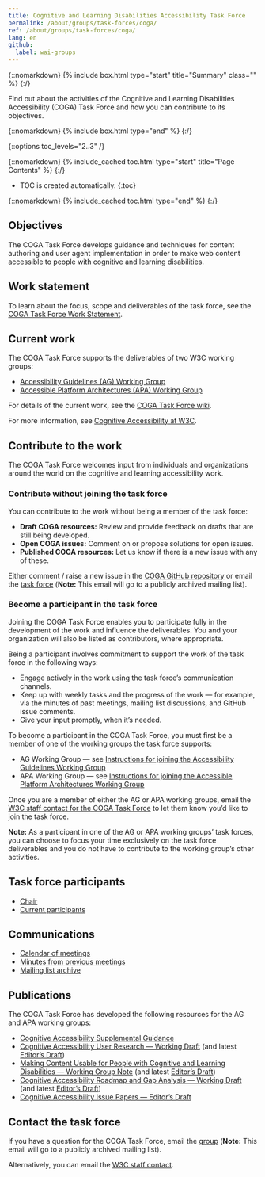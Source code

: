 ```yaml
---
title: Cognitive and Learning Disabilities Accessibility Task Force
permalink: /about/groups/task-forces/coga/
ref: /about/groups/task-forces/coga/
lang: en
github:
  label: wai-groups
---
```


{::nomarkdown}
{% include box.html type="start" title="Summary" class="" %}
{:/}

Find out about the activities of the Cognitive and Learning Disabilities Accessibility (COGA) Task Force and how you can contribute to its objectives.

{::nomarkdown}
{% include box.html type="end" %}
{:/}

{::options toc_levels="2..3" /}

{::nomarkdown}
{% include_cached toc.html type="start" title="Page Contents" %}
{:/}

-   TOC is created automatically.
{:toc}

{::nomarkdown}
{% include_cached toc.html type="end" %}
{:/}

## Objectives

The COGA Task Force develops guidance and techniques for content authoring and user agent implementation in order to make web content accessible to people with cognitive and learning disabilities.

## Work statement

To learn about the focus, scope and deliverables of the task force, see the [COGA Task Force Work Statement](/about/groups/task-forces/coga/work-statement/).

## Current work

The COGA Task Force supports the deliverables of two W3C working groups:

* [Accessibility Guidelines (AG) Working Group](/about/groups/agwg/)
* [Accessible Platform Architectures (APA) Working Group](/about/groups/apawg/)

For details of the current work, see the [COGA Task Force wiki](https://www.w3.org/WAI/GL/task-forces/coga/wiki).

For more information, see [Cognitive Accessibility at W3C](/cognitive/).

## Contribute to the work

The COGA Task Force welcomes input from individuals and organizations around the world on the cognitive and learning accessibility work.

### Contribute without joining the task force

You can contribute to the work without being a member of the task force:

- **Draft COGA resources:** Review and provide feedback on drafts that are still being developed.
- **Open COGA issues:** Comment on or propose solutions for open issues.
- **Published COGA resources:** Let us know if there is a new issue with any of these.

Either comment / raise a new issue in the [COGA GitHub repository](https://github.com/w3c/coga/issues) or email the [task force](mailto:public-cognitive-a11y-tf@w3.org) (<strong>Note:</strong> This email will go to a publicly archived mailing list).


### Become a participant in the task force

Joining the COGA Task Force enables you to participate fully in the development of the work and influence the deliverables. You and your organization will also be listed as contributors, where appropriate.

Being a participant involves commitment to support the work of the task force in the following ways:

* Engage actively in the work using the task force’s communication channels.
* Keep up with weekly tasks and the progress of the work &mdash; for example, via the minutes of past meetings, mailing list discussions, and GitHub issue comments.
* Give your input promptly, when it’s needed.

To become a participant in the COGA Task Force, you must first be a member of one of the working groups the task force supports:
* AG Working Group &mdash; see [Instructions for joining the Accessibility Guidelines Working Group](https://www.w3.org/groups/wg/ag/instructions/)
* APA Working Group &mdash; see [Instructions for joining the Accessible Platform Architectures Working Group](https://www.w3.org/groups/wg/apa/instructions/)

Once you are a member of either the AG or APA working groups, email the [W3C staff contact for the COGA Task Force](https://www.w3.org/groups/tf/cognitive-a11y-tf/participants/#staff) to let them know you’d like to join the task force.

**Note:** As a participant in one of the AG or APA working groups’ task forces, you can choose to focus your time exclusively on the task force deliverables and you do not have to contribute to the working group’s other activities.

## Task force participants

* [Chair](https://www.w3.org/groups/tf/cognitive-a11y-tf/participants/#chairs)
* [Current participants](https://www.w3.org/groups/tf/cognitive-a11y-tf/participants/#participants)

## Communications

* [Calendar of meetings](https://www.w3.org/groups/tf/cognitive-a11y-tf/calendar/)
* [Minutes from previous meetings](/about/groups/task-forces/coga/minutes/)
* [Mailing list archive](http://lists.w3.org/Archives/Public/public-cognitive-a11y-tf/)

## Publications

The COGA Task Force has developed the following resources for the AG and APA working groups:

* [Cognitive Accessibility Supplemental Guidance](https://www.w3.org/WAI/WCAG2/supplemental/#cognitiveaccessibilityguidance)
* [Cognitive Accessibility User Research &mdash; Working Draft](https://www.w3.org/TR/2015/WD-coga-user-research-20150115/) (and latest [Editor’s Draft](https://w3c.github.io/coga/user-research/))
* [Making Content Usable for People with Cognitive and Learning Disabilities &mdash; Working Group Note](https://www.w3.org/TR/coga-usable/) (and latest [Editor’s Draft](https://w3c.github.io/coga/content-usable/))
* [Cognitive Accessibility Roadmap and Gap Analysis &mdash; Working Draft](https://www.w3.org/TR/coga-gap-analysis/) (and latest [Editor’s Draft](https://w3c.github.io/coga/gap-analysis/))
* [Cognitive Accessibility Issue Papers &mdash; Editor’s Draft](https://w3c.github.io/coga/issue-papers/)

## Contact the task force

If you have a question for the COGA Task Force, email the [group](mailto:public-cognitive-a11y-tf@w3.org) (<strong>Note:</strong> This email will go to a publicly archived mailing list).

Alternatively, you can email the [W3C staff contact](https://www.w3.org/groups/tf/cognitive-a11y-tf/participants/#staff).